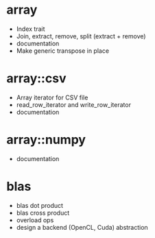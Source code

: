 array
=====

* Index trait 
* Join, extract, remove, split (extract + remove)
* documentation
* Make generic transpose in place

array::csv
==========

* Array iterator for CSV file
* read_row_iterator and write_row_iterator
* documentation

array::numpy
============

* documentation

blas
====

* blas dot product
* blas cross product
* overload ops
* design a backend (OpenCL, Cuda) abstraction
